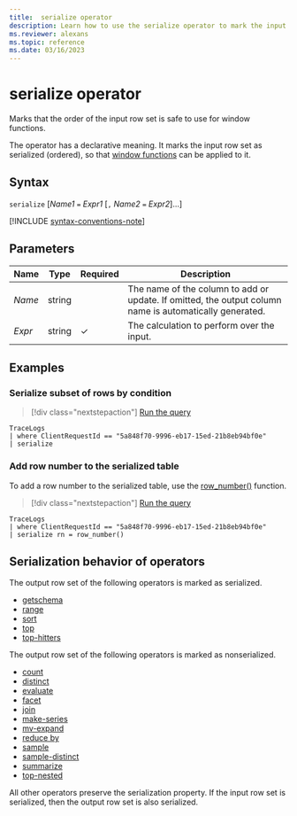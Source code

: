 ```yaml
---
title:  serialize operator
description: Learn how to use the serialize operator to mark the input row set as serialized and ready for window functions.
ms.reviewer: alexans
ms.topic: reference
ms.date: 03/16/2023
---
```

# serialize operator

Marks that the order of the input row set is safe to use for window functions.

The operator has a declarative meaning. It marks the input row set as serialized (ordered), so that [window functions](./windowsfunctions.md) can be applied to it.

## Syntax

`serialize` [*Name1* `=` *Expr1* [`,` *Name2* `=` *Expr2*]...]

[!INCLUDE [syntax-conventions-note](../../includes/syntax-conventions-note.md)]

## Parameters

| Name | Type | Required | Description |
|--|--|--|--|
| *Name* | string | | The name of the column to add or update. If omitted, the output column name is automatically generated. |
| *Expr* | string | &check; | The calculation to perform over the input.|

## Examples

### Serialize subset of rows by condition

> [!div class="nextstepaction"]
> <a href="https://dataexplorer.azure.com/clusters/help/databases/SampleLogs?query=H4sIAAAAAAAAAwspSkxO9clPL+blqlEoz0gtSlVwzslMzSsJSi0sTS0u8UxRsLVVUDJNtDCxSDM30LW0tDTTTU0yNNc1NE1N0TUyTLJITbI0SUozSFUCGVGcWpSZmJNZlQoAv59YuFkAAAA=" target="_blank">Run the query</a>

```kusto
TraceLogs
| where ClientRequestId == "5a848f70-9996-eb17-15ed-21b8eb94bf0e"
| serialize
```

### Add row number to the serialized table

To add a row number to the serialized table, use the [row_number()](rownumberfunction.md) function.

> [!div class="nextstepaction"]
> <a href="https://dataexplorer.azure.com/clusters/help/databases/SampleLogs?query=H4sIAAAAAAAAAwspSkxO9clPL+blqlEoScxOVTA0AADDD5pUFAAAAA==" target="_blank">Run the query</a>

```kusto
TraceLogs
| where ClientRequestId == "5a848f70-9996-eb17-15ed-21b8eb94bf0e"
| serialize rn = row_number()
```

## Serialization behavior of operators

The output row set of the following operators is marked as serialized.

* [getschema](./getschemaoperator.md)
* [range](./rangeoperator.md)
* [sort](./sort-operator.md)
* [top](./topoperator.md)
* [top-hitters](./tophittersoperator.md)

The output row set of the following operators is marked as nonserialized.

* [count](./count-operator.md)
* [distinct](./distinct-operator.md)
* [evaluate](./evaluate-operator.md)
* [facet](./facet-operator.md)
* [join](./join-operator.md)
* [make-series](./make-series-operator.md)
* [mv-expand](./mvexpandoperator.md)
* [reduce by](./reduceoperator.md)
* [sample](./sampleoperator.md)
* [sample-distinct](./sampledistinct-operator.md)
* [summarize](./summarizeoperator.md)
* [top-nested](./topnestedoperator.md)

All other operators preserve the serialization property. If the input row set is serialized, then the output row set is also serialized.
